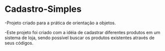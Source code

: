 # Cadastro-Simples

-Projeto criado para a prática de orientação a objetos.

-Este projeto foi criado com a idéia de cadastrar diferentes produtos em um sistema de loja, sendo possível buscar os produtos existentes através de seus códigos.

